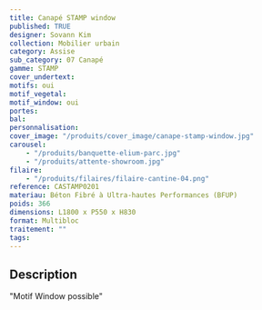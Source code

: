 ```yaml
---
title: Canapé STAMP window
published: TRUE
designer: Sovann Kim
collection: Mobilier urbain
category: Assise
sub_category: 07 Canapé
gamme: STAMP
cover_undertext:
motifs: oui
motif_vegetal:
motif_window: oui
portes:
bal:
personnalisation:
cover_image: "/produits/cover_image/canape-stamp-window.jpg"
carousel:
    - "/produits/banquette-elium-parc.jpg"
    - "/produits/attente-showroom.jpg"
filaire:
    - "/produits/filaires/filaire-cantine-04.png"
reference: CASTAMP0201
materiau: Béton Fibré à Ultra-hautes Performances (BFUP)
poids: 366
dimensions: L1800 x P550 x H830
format: Multibloc
traitement: ""
tags:
---
```


## Description

"Motif Window possible"
